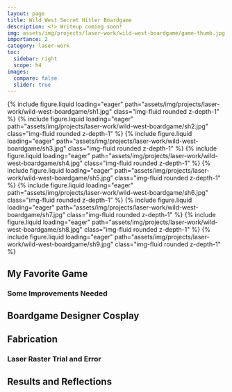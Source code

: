 ```yaml
---
layout: page
title: Wild West Secret Hitler Boardgame
description: <!> Writeup coming soon!
img: assets/img/projects/laser-work/wild-west-boardgame/game-thumb.jpg
importance: 2
category: laser-work
toc:
  sidebar: right
  scope: h4
images:
  compare: false
  slider: true
---
```


<swiper-container keyboard="true" navigation="true" pagination="true" pagination-clickable="true" pagination-dynamic-bullets="true" rewind="true" height="300" >
  <swiper-slide>{% include figure.liquid loading="eager" path="assets/img/projects/laser-work/wild-west-boardgame/sh1.jpg" class="img-fluid rounded z-depth-1" %}</swiper-slide>
  <swiper-slide>{% include figure.liquid loading="eager" path="assets/img/projects/laser-work/wild-west-boardgame/sh2.jpg" class="img-fluid rounded z-depth-1" %}</swiper-slide>
  <swiper-slide>{% include figure.liquid loading="eager" path="assets/img/projects/laser-work/wild-west-boardgame/sh3.jpg" class="img-fluid rounded z-depth-1" %}</swiper-slide>
  <swiper-slide>{% include figure.liquid loading="eager" path="assets/img/projects/laser-work/wild-west-boardgame/sh4.jpg" class="img-fluid rounded z-depth-1" %}</swiper-slide>
  <swiper-slide>{% include figure.liquid loading="eager" path="assets/img/projects/laser-work/wild-west-boardgame/sh5.jpg" class="img-fluid rounded z-depth-1" %}</swiper-slide>
  <swiper-slide>{% include figure.liquid loading="eager" path="assets/img/projects/laser-work/wild-west-boardgame/sh6.jpg" class="img-fluid rounded z-depth-1" %}</swiper-slide>
  <swiper-slide>{% include figure.liquid loading="eager" path="assets/img/projects/laser-work/wild-west-boardgame/sh7.jpg" class="img-fluid rounded z-depth-1" %}</swiper-slide>
  <swiper-slide>{% include figure.liquid loading="eager" path="assets/img/projects/laser-work/wild-west-boardgame/sh8.jpg" class="img-fluid rounded z-depth-1" %}</swiper-slide>
  <swiper-slide>{% include figure.liquid loading="eager" path="assets/img/projects/laser-work/wild-west-boardgame/sh9.jpg" class="img-fluid rounded z-depth-1" %}</swiper-slide>
</swiper-container>

## My Favorite Game

### Some Improvements Needed

## Boardgame Designer Cosplay

## Fabrication

### Laser Raster Trial and Error

## Results and Reflections
